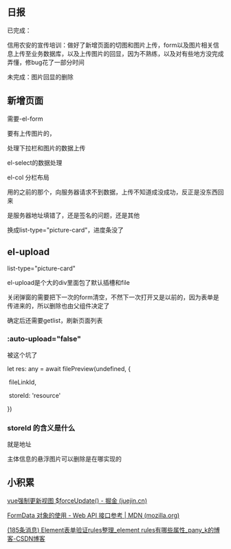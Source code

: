## 日报

已完成：

信用农安的宣传培训：做好了新增页面的切图和图片上传，form以及图片相关信息上传至业务数据库，以及上传图片的回显，因为不熟练，以及对有些地方没完成弄懂，修bug花了一部分时间

未完成：图片回显的删除



## 新增页面

需要-el-form

要有上传图片的，

处理下拉栏和图片的数据上传

el-select的数据处理



el-col 分栏布局



用的之前的那个，向服务器请求不到数据，上传不知道成没成功，反正是没东西回来

是服务器地址填错了，还是签名的问题，还是其他



换成list-type="picture-card"，进度条没了

## el-upload

  list-type="picture-card"

el-upload是个大的div里面包了默认插槽和file





关闭弹窗的需要把下一次的form清空，不然下一次打开又是以前的，因为表单是传进来的，所以删除也由父组件决定了

确定后还需要getlist，刷新页面列表





###    :auto-upload="false"

被这个坑了



 

   let res: any = await filePreview(undefined, {

​    fileLinkId,

​    storeId: 'resource'

   })

### storeId 的含义是什么

就是地址





主体信息的悬浮图片可以删除是在哪实现的

## 小积累

[vue强制更新视图 $forceUpdate() - 掘金 (juejin.cn)](https://juejin.cn/post/6973830848529301534)



[FormData 对象的使用 - Web API 接口参考 | MDN (mozilla.org)](https://developer.mozilla.org/zh-CN/docs/Web/API/FormData/Using_FormData_Objects)

[(185条消息) Element表单验证rules整理_element rules有哪些属性_pany_k的博客-CSDN博客](https://blog.csdn.net/weixin_49431999/article/details/109721425)